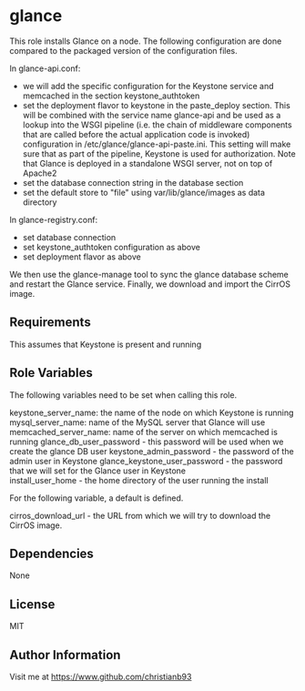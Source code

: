 glance
=========

This role installs Glance on a node. The following configuration are done compared to the packaged version of the configuration files.

In glance-api.conf:

- we will add the specific configuration for the Keystone service and memcached in the section keystone_authtoken
- set the deployment flavor to keystone in the paste_deploy section. This will be combined with the service name glance-api and be used as a lookup into the WSGI pipeline (i.e. the chain of middleware components that are called before the actual application code is invoked) configuration in /etc/glance/glance-api-paste.ini. This setting will make sure that as part of the pipeline, Keystone is used for authorization. Note that Glance is deployed in a standalone WSGI server, not on top of Apache2
- set the database connection string in the database section
- set the default store to "file" using var/lib/glance/images as data directory

In glance-registry.conf:

- set database connection
- set keystone_authtoken configuration as above
- set deployment flavor as above

We then use the glance-manage tool to sync the glance database scheme and restart the Glance service. Finally, we download and import the CirrOS image.

Requirements
------------

This assumes that Keystone is present and running

Role Variables
--------------

The following variables need to be set when calling this role.

keystone_server_name: the name of the node on which Keystone is running
mysql_server_name: name of the MySQL server that Glance will use
memcached_server_name: name of the server on which memcached is running
glance_db_user_password - this password will be used when we create the glance DB user
keystone_admin_password - the password of the admin user in Keystone
glance_keystone_user_password - the password that we will set for the Glance user in Keystone  
install_user_home - the home directory of the user running the install

For the following variable, a default is defined.

cirros_download_url - the URL from which we will try to download the CirrOS image.


Dependencies
------------

None


License
-------

MIT

Author Information
------------------

Visit me at https://www.github.com/christianb93

